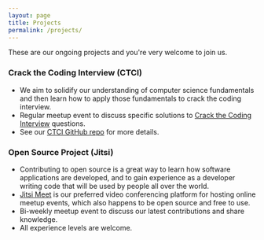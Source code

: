 ```yaml
---
layout: page
title: Projects
permalink: /projects/
---
```


These are our ongoing projects and you're very welcome to join us.

### Crack the Coding Interview (CTCI)

- We aim to solidify our understanding of computer science fundamentals and then learn how to apply those fundamentals to crack the coding interview.
- Regular meetup event to discuss specific solutions to <a href="https://www.crackingthecodinginterview.com/" target="_blank">Crack the Coding Interview</a> questions.
- See our <a href="https://github.com/code-mentoring/ctci" target="_blank">CTCI GitHub repo</a> for more details.
  
### Open Source Project (Jitsi)

- Contributing to open source is a great way to learn how software applications are developed, and to gain experience
as a developer writing code that will be used by people all over the world.
- [Jitsi Meet](https://meet.jit.si/) is our preferred video conferencing platform for hosting online meetup events,
which also happens to be open source and free to use.
- Bi-weekly meetup event to discuss our latest contributions and share knowledge.
- All experience levels are welcome.
